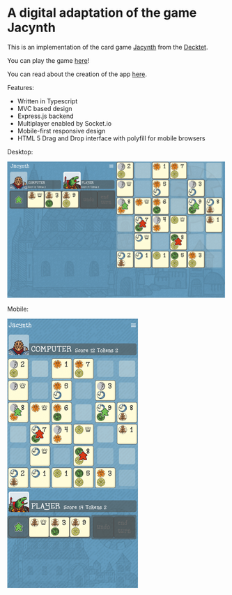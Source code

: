 # A digital adaptation of the game Jacynth
This is an implementation of the card game [Jacynth](http://wiki.decktet.com/game:jacynth) from the [Decktet](https://www.decktet.com/). 

You can play the game [here](https://jacynth.herokuapp.com/)!

You can read about the creation of the app [here](https://dylan-cairns.github.io/Jacynth/).

Features:
- Written in Typescript
- MVC based design
- Express.js backend
- Multiplayer enabled by Socket.io
- Mobile-first responsive design
- HTML 5 Drag and Drop interface with polyfill for mobile browsers

Desktop:
<p float="middle">
  <img src="screenshots/Screen Shot 2021-07-07 at 13.32.06.png" width="500" /> 
</p>
Mobile:
<p float="middle">
  <img src="screenshots/Screen Shot 2021-07-07 at 13.31.52.png" width="300" />
</p>
